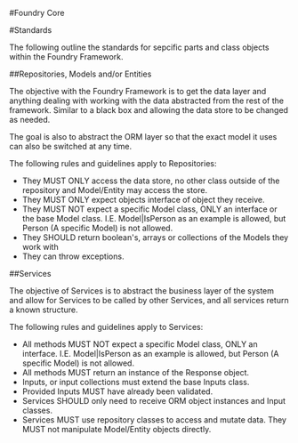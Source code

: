 #Foundry Core



#Standards

The following outline the standards for sepcific parts and class objects within the Foundry Framework.

##Repositories, Models and/or Entities

The objective with the Foundry Framework is to get the data layer and anything dealing with working with the data 
abstracted from the rest of the framework. Similar to a black box and allowing the data store to be changed as needed.

The goal is also to abstract the ORM layer so that the exact model it uses can also be switched at any time.

The following rules and guidelines apply to Repositories:

 - They MUST ONLY access the data store, no other class outside of the repository and Model/Entity may access the store.
 - They MUST ONLY expect objects interface of object they receive. 
 - They MUST NOT expect a specific Model class, ONLY an interface or the base Model class. I.E. Model|IsPerson as an 
   example is allowed, but Person (A specific Model) is not allowed.
 - They SHOULD return boolean's, arrays or collections of the Models they work with
 - They can throw exceptions.
 
##Services

The objective of Services is to abstract the business layer of the system and allow for Services to be called by other
Services, and all services return a known structure.

The following rules and guidelines apply to Services:

 - All methods MUST NOT expect a specific Model class, ONLY an interface. I.E. Model|IsPerson as an example is allowed, 
   but Person (A specific Model) is not allowed.
 - All methods MUST return an instance of the Response object. 
 - Inputs, or input collections must extend the base Inputs class.
 - Provided Inputs MUST have already been validated.
 - Services SHOULD only need to receive ORM object instances and Input classes.
 - Services MUST use repository classes to access and mutate data. They MUST not manipulate Model/Entity objects directly.